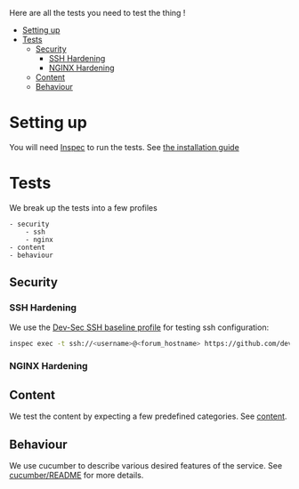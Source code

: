 Here are all the tests you need to test the thing !

- [Setting up](#setting-up)
- [Tests](#tests)
    - [Security](#security)
        - [SSH Hardening](#ssh-hardening)
        - [NGINX Hardening](#nginx-hardening)
    - [Content](#content)
    - [Behaviour](#behaviour)

# Setting up

You will need [Inspec](https://inspec.io) to run the tests. See [the installation guide](https://downloads.chef.io/inspec)

# Tests

We break up the tests into a few profiles

    - security
        - ssh
        - nginx
    - content
    - behaviour

## Security

### SSH Hardening

We use the [Dev-Sec SSH baseline profile](https://github.com/dev-sec/ssh-baseline) for testing ssh configuration: 

```bash
inspec exec -t ssh://<username>@<forum_hostname> https://github.com/dev-sec/ssh-baseline
```

### NGINX Hardening

## Content

We test the content by expecting a few predefined categories. See [content](content/).

## Behaviour

We use cucumber to describe various desired features of the service. See [cucumber/README](cucumber/features/README.md) for more details.